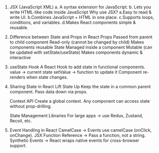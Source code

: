 
1. JSX (JavaScript XML)
   a. A syntax extension for JavaScript.
   b. Lets you write HTML-like code inside JavaScript
   Why use JSX?
   a.Easy to read & write UI.
   b.Combines JavaScript + HTML in one place.
   c.Supports loops, conditions, and variables.
   d.Makes React components simple & reusable.


2. Difference between State and Props in React
   Props
   Passed from parent to child component
   Read-only (cannot be changed by child)
   Makes components reusable
   State
   Managed inside a component
   Mutable (can be updated with setState/useState)
   Makes components dynamic & interactive


3. useState Hook
   A React Hook to add state in functional components.
   value → current state
   setValue → function to update it
   Component re-renders when state changes.


4. Sharing State in React
   Lift State Up
   Keep the state in a common parent component.
   Pass data down via props.

   Context API
   Create a global context.
   Any component can access state without prop-drilling.

   State Management Libraries
   For large apps → use Redux, Zustand, Recoil, etc.


5. Event Handling in React
   CamelCase → Events use camelCase (onClick, onChange).
   JSX Function Reference → Pass a function, not a string.
   Synthetic Events → React wraps native events for cross-browser support.